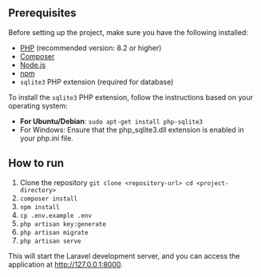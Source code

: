 ## Prerequisites

Before setting up the project, make sure you have the following installed:

- [PHP](https://www.php.net/) (recommended version: 8.2 or higher)
- [Composer](https://getcomposer.org/)
- [Node.js](https://nodejs.org/)
- [npm](https://www.npmjs.com/)
- `sqlite3` PHP extension (required for database)

To install the `sqlite3` PHP extension, follow the instructions based on your operating system:

- **For Ubuntu/Debian**:
  ```sudo apt-get install php-sqlite3```
- For Windows: Ensure that the php_sqlite3.dll extension is enabled in your php.ini file.

## How to run

1. Clone the repository ```git clone <repository-url> cd <project-directory>```
2. ```composer install```
3. ```npm install```
4. ```cp .env.example .env```
5. ```php artisan key:generate```
6. ```php artisan migrate```
7. ```php artisan serve```

This will start the Laravel development server, and you can access the application at http://127.0.0.1:8000.

